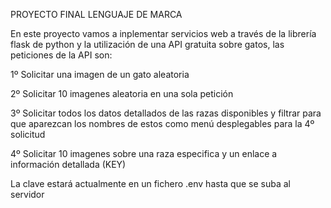 PROYECTO FINAL LENGUAJE DE MARCA

En este proyecto vamos a inplementar servicios web a través de la librería flask de python y la utilización de una API gratuita sobre gatos, las peticiones
de la API son:

1º Solicitar una imagen de un gato aleatoria

2º Solicitar 10 imagenes aleatoria en una sola petición

3º Solicitar todos los datos detallados de las razas disponibles y filtrar para que aparezcan los nombres de estos como menú desplegables para la 4º solicitud

4º Solicitar 10 imagenes sobre una raza especifica y un enlace a información detallada (KEY)

La clave estará actualmente en un fichero .env hasta que se suba al servidor
